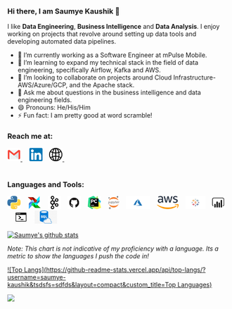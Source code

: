 ### Hi there, I am Saumye Kaushik 👋

I like **Data Engineering**, **Business Intelligence** and **Data Analysis**. I enjoy working on projects that revolve around setting up data tools and developing automated data pipelines.

- 🔭 I’m currently working as a Software Engineer at mPulse Mobile.
- 🌱 I’m learning to expand my technical stack in the field of data engineering, specifically Airflow, Kafka and AWS.
- 👯 I’m looking to collaborate on projects around Cloud Infrastructure- AWS/Azure/GCP, and the Apache stack.
- 💬 Ask me about questions in the business intelligence and data engineering fields.
- 😄 Pronouns: He/His/Him
- ⚡ Fun fact: I am pretty good at word scramble!

### Reach me at:

<a href="mailto:saumye.ks@gmail.com" target="_blank"><img src="https://github.com/saumye-kaushik/saumye-kaushik/blob/main/assets/email.png" alt="email" width="30" height="30">
</a>&nbsp;&nbsp;&nbsp;
<a href="https://www.linkedin.com/in/saumye-kaushik" target="_blank"><img src="https://github.com/saumye-kaushik/saumye-kaushik/blob/main/assets/linkedin.png" alt="linkedin" width="30" height="30"></a>&nbsp;&nbsp;&nbsp;
<a href="https://saumyekaushik.com" target="_blank"><img src="https://github.com/saumye-kaushik/saumye-kaushik/blob/main/assets/website.png" alt="website" width="30" height="30">
</a>&nbsp;&nbsp;&nbsp;
</br></br>

### Languages and Tools:

<img src="https://github.com/saumye-kaushik/saumye-kaushik/blob/main/assets/python.png" height="30" />&nbsp;&nbsp;&nbsp;
<img src="https://github.com/saumye-kaushik/saumye-kaushik/blob/main/assets/airflow.png" height="30" />&nbsp;&nbsp;&nbsp;
<img src="https://github.com/saumye-kaushik/saumye-kaushik/blob/main/assets/kafka.png" height="30" />&nbsp;&nbsp;&nbsp;
<img src="https://github.com/saumye-kaushik/saumye-kaushik/blob/main/assets/github.png" height="30" />&nbsp;&nbsp;&nbsp;
<img src="https://github.com/saumye-kaushik/saumye-kaushik/blob/main/assets/pycharm.png" height="30" />&nbsp;&nbsp;&nbsp;
<img src="https://github.com/saumye-kaushik/saumye-kaushik/blob/main/assets/jupyter.png" height="30" />&nbsp;&nbsp;&nbsp;
<img src="https://github.com/saumye-kaushik/saumye-kaushik/blob/main/assets/azure.png" height="30" />&nbsp;&nbsp;&nbsp;
<img src="https://github.com/saumye-kaushik/saumye-kaushik/blob/main/assets/aws.png" height="30" />&nbsp;&nbsp;&nbsp;
<img src="https://github.com/saumye-kaushik/saumye-kaushik/blob/main/assets/tableau.png" height="30" />&nbsp;&nbsp;&nbsp;
<img src="https://github.com/saumye-kaushik/saumye-kaushik/blob/main/assets/powerbi.png" height="30" />&nbsp;&nbsp;&nbsp;
<img src="https://github.com/saumye-kaushik/saumye-kaushik/blob/main/assets/bash.png" height="30" />&nbsp;&nbsp;&nbsp;
<img src="https://github.com/saumye-kaushik/saumye-kaushik/blob/main/assets/sql.png" height="30" />&nbsp;&nbsp;&nbsp;
</br>


[![Saumye's github stats](https://github-readme-stats.vercel.app/api?username=saumye-kaushik&count_private=true&show_icons=true&theme=radical&hide_rank=false)](https://github.com/anuraghazra/github-readme-stats)

*Note: This chart is not indicative of my proficiency with a language. Its a metric to show the languages I push the code in!*


[![Top Langs](https://github-readme-stats.vercel.app/api/top-langs/?username=saumye-kaushik&tsdsfs=sdfds&layout=compact&custom_title=Top Languages)](https://github.com/anuraghazra/github-readme-stats)
  
![](https://komarev.com/ghpvc/?username=saumye-kaushik)



